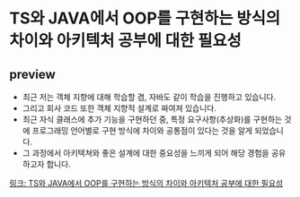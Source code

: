 # TS와 JAVA에서 OOP를 구현하는 방식의 차이와 아키텍처 공부에 대한 필요성

## preview
- 최근 저는 객체 지향에 대해 학습할 겸, 자바도 같이 학습을 진행하고 있습니다.
- 그리고 회사 코드 또한 객체 지향적 설계로 짜여져 있습니다.
- 최근 자식 클래스에 추가 기능을 구현하던 중, 특정 요구사항(추상화)를 구현하는 것에 프로그래밍 언어별로 구현 방식에 차이와 공통점이 있다는 것을 알게 되었습니다.
- 그 과정에서 아키텍쳐와 좋은 설계에 대한 중요성을 느끼게 되어 해당 경험을 공유하고자 합니다.

[링크: TS와 JAVA에서 OOP를 구현하는 방식의 차이와 아키텍처 공부에 대한 필요성](https://gamhongshi.tistory.com/34)